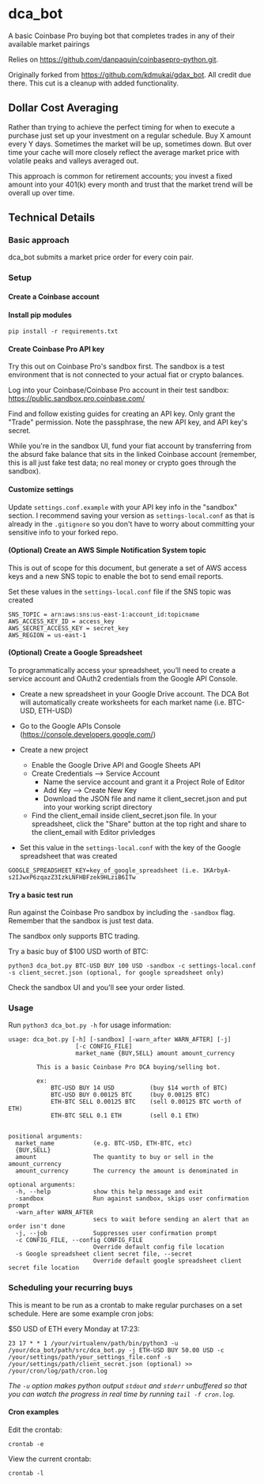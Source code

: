 # dca_bot
A basic Coinbase Pro buying bot that completes trades in any of their available market pairings

Relies on https://github.com/danpaquin/coinbasepro-python.git.

Originally forked from https://github.com/kdmukai/gdax_bot. All credit due there. This cut is a cleanup with added functionality.

## Dollar Cost Averaging
Rather than trying to achieve the perfect timing for when to execute a purchase just set up your investment on a regular schedule. Buy X amount every Y days. Sometimes the market will be up, sometimes down. But over time your cache will more closely reflect the average market price with volatile peaks and valleys averaged out.

This approach is common for retirement accounts; you invest a fixed amount into your 401(k) every month and trust that the market trend will be overall up over time.

## Technical Details
### Basic approach
dca_bot submits a market price order for every coin pair.

### Setup
#### Create a Coinbase account

#### Install pip modules
```
pip install -r requirements.txt
```

#### Create Coinbase Pro API key
Try this out on Coinbase Pro's sandbox first. The sandbox is a test environment that is not connected to your actual fiat or crypto balances.

Log into your Coinbase/Coinbase Pro account in their test sandbox:
https://public.sandbox.pro.coinbase.com/

Find and follow existing guides for creating an API key. Only grant the "Trade" permission. Note the passphrase, the new API key, and API key's secret.

While you're in the sandbox UI, fund your fiat account by transferring from the absurd fake balance that sits in the linked Coinbase account (remember, this is all just fake test data; no real money or crypto goes through the sandbox).

#### Customize settings
Update `settings.conf.example` with your API key info in the "sandbox" section. I recommend saving your version as `settings-local.conf` as that is already in the `.gitignore` so you don't have to worry about committing your sensitive info to your forked repo.

#### (Optional) Create an AWS Simple Notification System topic
This is out of scope for this document, but generate a set of AWS access keys and a new SNS topic to enable the bot to send email reports.

Set these values in the `settings-local.conf` file if the SNS topic was created
```
SNS_TOPIC = arn:aws:sns:us-east-1:account_id:topicname
AWS_ACCESS_KEY_ID = access_key
AWS_SECRET_ACCESS_KEY = secret_key
AWS_REGION = us-east-1
```
#### (Optional) Create a Google Spreadsheet
To programmatically access your spreadsheet, you’ll need to create a service account and OAuth2 credentials from the Google API Console.
* Create a new spreadsheet in your Google Drive account. The DCA Bot will automatically create worksheets for each market name (i.e. BTC-USD, ETH-USD)
* Go to the Google APIs Console (https://console.developers.google.com/)
* Create a new project
  * Enable the Google Drive API and Google Sheets API
  * Create Credentials --> Service Account
    * Name the service account and grant it a Project Role of Editor
    * Add Key --> Create New Key
    * Download the JSON file and name it client_secret.json and put into your working script directory 
  * Find the client_email inside client_secret.json file. In your spreadsheet, click the "Share" button at the top right and share to the client_email with Editor privledges

* Set this value in the `settings-local.conf` with the key of the Google spreadsheet that was created

`GOOGLE_SPREADSHEET_KEY=key_of_google_spreadsheet (i.e. 1KArbyA-s2IJwxP6zqazZ3IzkLNFHBFzek9HLziB6ITw`

#### Try a basic test run
Run against the Coinbase Pro sandbox by including the `-sandbox` flag. Remember that the sandbox is just test data.

The sandbox only supports BTC trading.

Try a basic buy of $100 USD worth of BTC:

`python3 dca_bot.py BTC-USD BUY 100 USD -sandbox -c settings-local.conf -s client_secret.json (optional, for google spreadsheet only)`

Check the sandbox UI and you'll see your order listed.

### Usage
Run ```python3 dca_bot.py -h``` for usage information:

```
usage: dca_bot.py [-h] [-sandbox] [-warn_after WARN_AFTER] [-j]
                   [-c CONFIG_FILE]
                   market_name {BUY,SELL} amount amount_currency

        This is a basic Coinbase Pro DCA buying/selling bot.

        ex:
            BTC-USD BUY 14 USD          (buy $14 worth of BTC)
            BTC-USD BUY 0.00125 BTC     (buy 0.00125 BTC)
            ETH-BTC SELL 0.00125 BTC    (sell 0.00125 BTC worth of ETH)
            ETH-BTC SELL 0.1 ETH        (sell 0.1 ETH)
    

positional arguments:
  market_name           (e.g. BTC-USD, ETH-BTC, etc)
  {BUY,SELL}
  amount                The quantity to buy or sell in the amount_currency
  amount_currency       The currency the amount is denominated in

optional arguments:
  -h, --help            show this help message and exit
  -sandbox              Run against sandbox, skips user confirmation prompt
  -warn_after WARN_AFTER
                        secs to wait before sending an alert that an order isn't done
  -j, --job             Suppresses user confirmation prompt
  -c CONFIG_FILE, --config CONFIG_FILE
                        Override default config file location
  -s Google spreadsheet client secret file, --secret
                        Override default google spreadsheet client secret file location                        
```
### Scheduling your recurring buys
This is meant to be run as a crontab to make regular purchases on a set schedule. Here are some example cron jobs:

$50 USD of ETH every Monday at 17:23:
```
23 17 * * 1 /your/virtualenv/path/bin/python3 -u /your/dca_bot/path/src/dca_bot.py -j ETH-USD BUY 50.00 USD -c /your/settings/path/your_settings_file.conf -s /your/settings/path/client_secret.json (optional) >> /your/cron/log/path/cron.log
```
*The ```-u``` option makes python output ```stdout``` and ```stderr``` unbuffered so that you can watch the progress in real time by running ```tail -f cron.log```.*

#### Cron examples
Edit the crontab:
```
crontab -e
```
View the current crontab:
```
crontab -l
```
